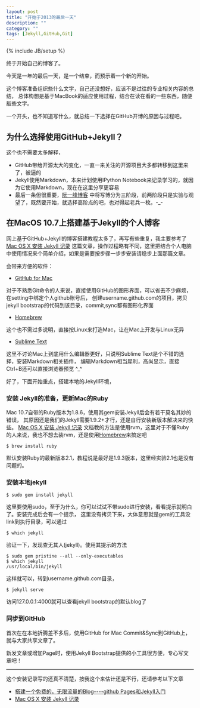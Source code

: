 ```yaml
---
layout: post
title: "开始于2013的最后一天"
description: ""
category: ""
tags: [Jekyll,GitHub,Git]
---
```

{% include JB/setup %}

终于开始自己的博客了。

今天是一年的最后一天，是一个结束，而预示着一个新的开始。

这个博客准备组织些什么文字，自己还没想好，应该不是过往的专业相关内容的总结，
总体构想是基于MacBook的适应使用过程，结合在读在看的一些东西，随便敲些文字。

一个开头，也不知道写什么，就总结一下选择在GitHub开博的原因与过程吧。

## 为什么选择使用GitHub+Jekyll？

这个也不需要太多解释，

- GitHub带给开源太大的变化，一直一来关注的开源项目大多都转移到这里来了，被逼的
- Jekyll使用Markdown，本来计划使用IPython Notebook来记录学习的，就因为它使用Markdown，现在在这里分享更容易
- 最后一条但很重要，[阮一峰博客](http://www.ruanyifeng.com/blog/2012/08/blogging_with_jekyll.html)
中将写博分为三阶段，前两阶段只是实验与观望了，既然要开始，就选择高阶点的吧，也对得起老兵一枚。-_-

## 在MacOS 10.7上搭建基于Jekyll的个人博客

网上基于GitHub+Jekyll的博客搭建教程太多了，再写有些重复，我主要参考了
[Mac OS X 安装 Jekyll 记录][]
这篇文章，操作过程略有不同，这里把结合个人电脑中使用情况来个简单介绍，如果是需要按步骤一步步安装请稳步上面那篇文章。

会带来方便的软件：

- [GitHub for Mac][]

对于不熟悉Git命令的人来说，直接使用GitHub的图形界面，可以省去不少麻烦，在setting中绑定个人github账号后，
创建username.github.com的项目，拷贝jekyll bootstrap的代码到该目录，commit,sync都有图形化界面

- [Homebrew][]

这个也不需过多说明，直接按Linux来打造Mac，让在Mac上开发与Linux无异

- [Sublime Text][]

这里不讨论Mac上到底用什么编辑器更好，只说明Sublime Text是个不错的选择，安装Markdown相关插件，
编辑Markdown相当犀利，高尚显示，直接Ctrl+B还可以直接浏览器预览 ^_^

好了，下面开始重点，搭建本地的Jekyll环境，

### 安装 Jekyll的准备，更新Mac的Ruby

Mac 10.7自带的Ruby版本为1.8.6，使用其gem安装Jekyll后会有若干莫名其妙的错误，
其原因还是我们的Jekyll需要1.9.2+才行，还是自行安装新版本解决来的快些。
[Mac OS X 安装 Jekyll 记录][]
文档教的方法是使用rvm，这里对于不懂Ruby的人来说，我也不想去装rvm，还是使用[Homebrew][]来搞定吧

    $ brew install ruby

默认安装Ruby的最新版本2.1，教程说是最好是1.9.3版本，这里经实验2.1也是没有问题的。

### 安装本地jekyll

    $ sudo gem install jekyll
这里要使用sudo，至于为什么，你可以试试不带sudo进行安装，看看提示就明白了。安装完成后会有一个提示，
这里没有拷贝下来，大体意思就是gem的工具没link到执行目录，可以通过

    $ which jekyll
验证一下，发现查无其人(jekyll)。使用其提示的方法

    $ sudo gem pristine --all --only-executables
    $ which jekyll
    /usr/local/bin/jekyll

这样就可以，转到username.github.com目录，

    $ jekyll serve
访问127.0.0.1:4000就可以查看jekyll bootstrap的默认blog了

### 同步到GitHub

首次在在本地折腾差不多后，使用GitHub for Mac Commit&Sync到GitHub上，就与大家共享文章了。

新发文章或增加Page时，使用Jekyll Bootstrap提供的小工具很方便，专心写文章吧！

***

这个安装记录写的还真不清楚，按我这个来估计还是不行，还请参考以下文章

* [搭建一个免费的，无限流量的Blog----github Pages和Jekyll入门](http://www.ruanyifeng.com/blog/2012/08/blogging_with_jekyll.html)
* [Mac OS X 安装 Jekyll 记录][]


[Homebrew]: http://brew.sh/
[GitHub for Mac]: http://mac.github.com/
[Sublime Text]: http://www.sublimetext.com/2
[Mac OS X 安装 Jekyll 记录]: http://www.chenzixin.com/program/2013/03/06/mac-jekyll-install-log/

